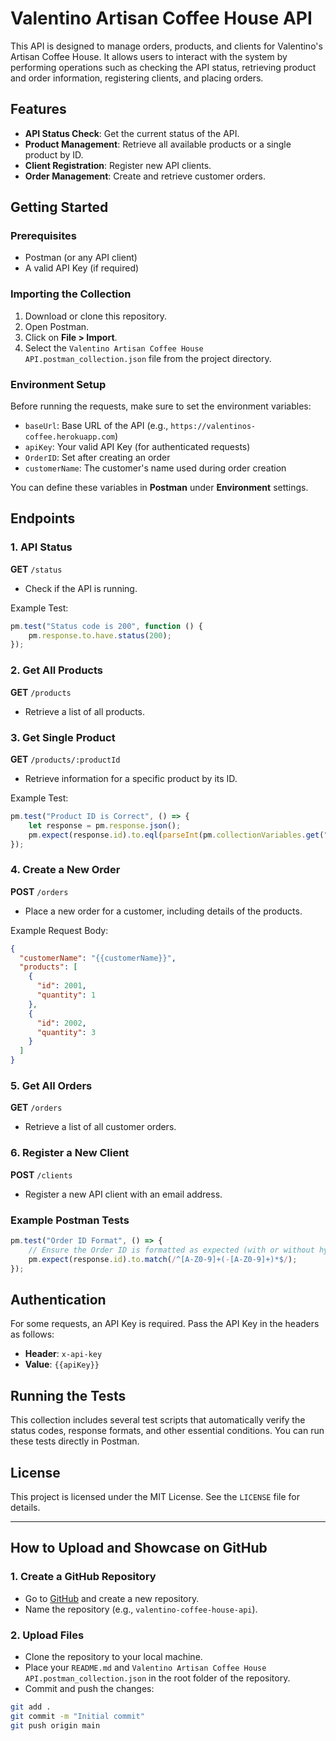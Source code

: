 # Valentino Artisan Coffee House API

This API is designed to manage orders, products, and clients for Valentino's Artisan Coffee House. It allows users to interact with the system by performing operations such as checking the API status, retrieving product and order information, registering clients, and placing orders.

## Features
- **API Status Check**: Get the current status of the API.
- **Product Management**: Retrieve all available products or a single product by ID.
- **Client Registration**: Register new API clients.
- **Order Management**: Create and retrieve customer orders.

## Getting Started

### Prerequisites
- Postman (or any API client)
- A valid API Key (if required)

### Importing the Collection
1. Download or clone this repository.
2. Open Postman.
3. Click on **File > Import**.
4. Select the `Valentino Artisan Coffee House API.postman_collection.json` file from the project directory.

### Environment Setup
Before running the requests, make sure to set the environment variables:

- `baseUrl`: Base URL of the API (e.g., `https://valentinos-coffee.herokuapp.com`)
- `apiKey`: Your valid API Key (for authenticated requests)
- `OrderID`: Set after creating an order
- `customerName`: The customer's name used during order creation

You can define these variables in **Postman** under **Environment** settings.

## Endpoints

### 1. API Status
**GET** `/status`  
- Check if the API is running.

Example Test:
```javascript
pm.test("Status code is 200", function () {
    pm.response.to.have.status(200);
});
```

### 2. Get All Products
**GET** `/products`  
- Retrieve a list of all products.

### 3. Get Single Product
**GET** `/products/:productId`  
- Retrieve information for a specific product by its ID.

Example Test:
```javascript
pm.test("Product ID is Correct", () => {
    let response = pm.response.json();
    pm.expect(response.id).to.eql(parseInt(pm.collectionVariables.get("productId")));
});
```

### 4. Create a New Order
**POST** `/orders`  
- Place a new order for a customer, including details of the products.

Example Request Body:
```json
{
  "customerName": "{{customerName}}",
  "products": [
    {
      "id": 2001,
      "quantity": 1
    },
    {
      "id": 2002,
      "quantity": 3
    }
  ]
}
```

### 5. Get All Orders
**GET** `/orders`  
- Retrieve a list of all customer orders.

### 6. Register a New Client
**POST** `/clients`  
- Register a new API client with an email address.

### Example Postman Tests

```javascript
pm.test("Order ID Format", () => {
    // Ensure the Order ID is formatted as expected (with or without hyphens)
    pm.expect(response.id).to.match(/^[A-Z0-9]+(-[A-Z0-9]+)*$/);
});
```

## Authentication
For some requests, an API Key is required. Pass the API Key in the headers as follows:
- **Header**: `x-api-key`
- **Value**: `{{apiKey}}`

## Running the Tests
This collection includes several test scripts that automatically verify the status codes, response formats, and other essential conditions. You can run these tests directly in Postman.

## License
This project is licensed under the MIT License. See the `LICENSE` file for details.

---

## How to Upload and Showcase on GitHub

### 1. Create a GitHub Repository
- Go to [GitHub](https://github.com) and create a new repository.
- Name the repository (e.g., `valentino-coffee-house-api`).

### 2. Upload Files
- Clone the repository to your local machine.
- Place your `README.md` and `Valentino Artisan Coffee House API.postman_collection.json` in the root folder of the repository.
- Commit and push the changes:
```bash
git add .
git commit -m "Initial commit"
git push origin main
```
